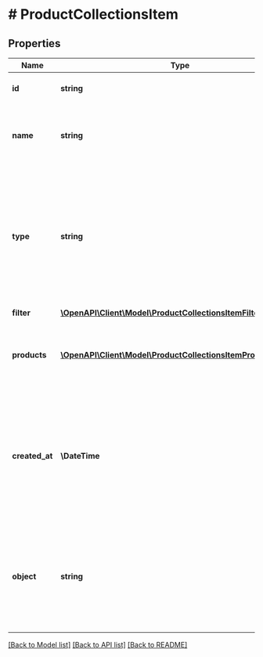 # # ProductCollectionsItem

## Properties

Name | Type | Description | Notes
------------ | ------------- | ------------- | -------------
**id** | **string** | Product collection ID. | [optional]
**name** | **string** | Unique user-defined product collection name. | [optional]
**type** | **string** | Describes whether the product collection is dynamic (products come in and leave based on set criteria) or static (manually selected products). | [optional]
**filter** | [**\OpenAPI\Client\Model\ProductCollectionsItemFilter**](ProductCollectionsItemFilter.md) |  | [optional]
**products** | [**\OpenAPI\Client\Model\ProductCollectionsItemProductsItem[]**](ProductCollectionsItemProductsItem.md) | Defines a set of products for a &#x60;STATIC&#x60; product collection type. | [optional]
**created_at** | **\DateTime** | Timestamp representing the date and time when the product collection was created. The value is shown in the ISO 8601 format. | [optional]
**object** | **string** | The type of the object represented by JSON. This object stores information about the static product collection. | [optional] [default to 'products_collection']

[[Back to Model list]](../../README.md#models) [[Back to API list]](../../README.md#endpoints) [[Back to README]](../../README.md)
